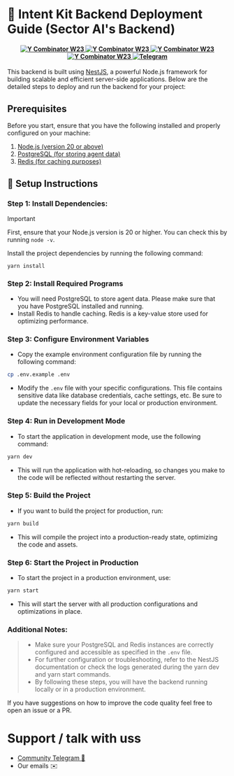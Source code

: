 # 🚅 Intent Kit Backend Deployment Guide (Sector AI's Backend)
<h4 align="center">
    <a href="https://nodejs.org/" target="_blank">
       <img src="https://img.shields.io/badge/NodeJS-76AE64?style=flat-square" alt="Y Combinator W23">
    </a>
    <a href="https://nestjs.com/" target="_blank">
       <img src="https://img.shields.io/badge/NestJS-E42751?style=flat-square" alt="Y Combinator W23">
        </a>
    <a href="https://www.postgresql.org/" target="_blank">
       <img src="https://img.shields.io/badge/PostgreSQL-31638C?style=flat-square" alt="Y Combinator W23">
    </a>
      <a href="https://redis.io/" target="_blank">
       <img src="https://img.shields.io/badge/Redis-9F1910?style=flat-square" alt="Y Combinator W23">
    </a>
    <a href="https://telegram.org">
        <img src="https://img.shields.io/static/v1?label=Chat%20on&message=Telegram&color=blue&logo=Telegram&style=flat-square" alt="Telegram">
    </a>
</h4>

This backend is built using [NestJS](https://nestjs.com/), a powerful Node.js framework for building scalable and efficient server-side applications. Below are the detailed steps to deploy and run the backend for your project:

## Prerequisites

Before you start, ensure that you have the following installed and properly configured on your machine:

1. [Node.js \(version 20 or above\)](https://nodejs.org/en/download)
2. [PostgreSQL \(for storing agent data\)](https://www.postgresql.org/)
3. [Redis \(for caching purposes\)](https://redis.io/)


## 📖 Setup Instructions

### Step 1: Install Dependencies:

> [!IMPORTANT]
>First, ensure that your Node.js version is 20 or higher. You can check this by running `node -v`.

Install the project dependencies by running the following command:

```shell
yarn install
```

### Step 2: Install Required Programs

- You will need PostgreSQL to store agent data. Please make sure that you have PostgreSQL installed and running.
- Install Redis to handle caching. Redis is a key-value store used for optimizing performance.

### Step 3: Configure Environment Variables

- Copy the example environment configuration file by running the following command:

```bash
cp .env.example .env
```

- Modify the `.env` file with your specific configurations. This file contains sensitive data like database credentials, cache settings, etc. Be sure to update the necessary fields for your local or production environment.

### Step 4: Run in Development Mode

- To start the application in development mode, use the following command:
```bash
yarn dev
```

- This will run the application with hot-reloading, so changes you make to the code will be reflected without restarting the server.

### Step 5: Build the Project

- If you want to build the project for production, run:
```bash
yarn build

```
- This will compile the project into a production-ready state, optimizing the code and assets.

### Step 6: Start the Project in Production

- To start the project in a production environment, use:
``` bash
yarn start

```
- This will start the server with all production configurations and optimizations in place.



### Additional Notes:
> - Make sure your PostgreSQL and Redis instances are correctly configured and accessible as specified in the `.env` file.
> - For further configuration or troubleshooting, refer to the NestJS documentation or check the logs generated during the yarn dev and yarn start commands.
> - By following these steps, you will have the backend running locally or in a production environment.

If you have suggestions on how to improve the code quality feel free to open an issue or a PR.


# Support / talk with uss
- [Community Telegram 💭](https://telegram.org)
- Our emails ✉️ 
